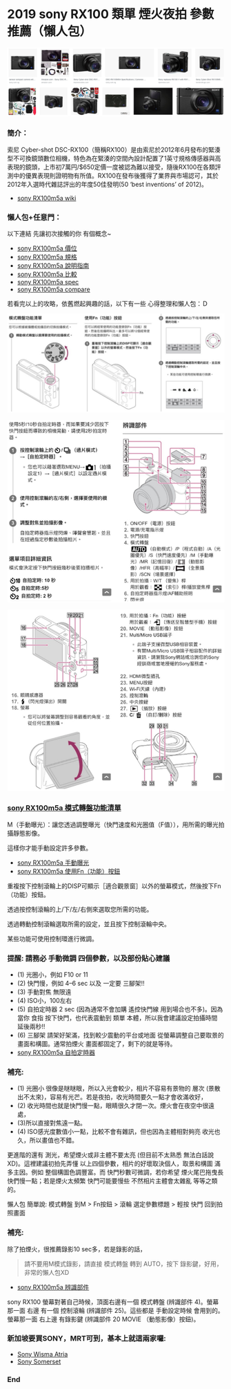 # 2019 sony RX100 類單 煙火夜拍 參數推薦（懶人包）

![f1](https://github.com/HCH1/blog/blob/master/fig/rx1.png)

### 簡介：
索尼 Cyber-shot DSC-RX100（簡稱RX100）是由索尼於2012年6月發布的緊湊型不可換鏡頭數位相機，特色為在緊湊的空間內設計配置了1英寸規格傳感器與高表現的鏡頭，上市初7萬円/$650定價一度被認為難以接受，隨後RX100在各類評測中的優異表現則證明物有所值。RX100在發布後獲得了業界與市場認可，其於2012年入選時代雜誌評出的年度50佳發明(50 ‘best inventions’ of 2012)。
- [sony RX100m5a wiki](https://www.google.com.tw/search?source=hp&ei=JzIkXMrUB42y9QOcxZ6YAg&q=sony+RX100m5a+wiki)

### 懶人包+任意門：
以下連結 先讓初次接觸的你 有個概念~
- [sony RX100m5a 價位](https://www.google.com.tw/search?source=hp&ei=JzIkXMrUB42y9QOcxZ6YAg&q=sony+RX100m5a+價位)
- [sony RX100m5a 規格](https://www.google.com.tw/search?source=hp&ei=JzIkXMrUB42y9QOcxZ6YAg&q=sony+RX100m5a+規格)
- [sony RX100m5a 說明指南](https://www.google.com.tw/search?source=hp&ei=JzIkXMrUB42y9QOcxZ6YAg&q=sony+RX100m5a+說明指南)
- [sony RX100m5a 比較](https://www.google.com.tw/search?source=hp&ei=JzIkXMrUB42y9QOcxZ6YAg&q=sony+RX100m5a+比較)
- [sony RX100m5a spec](https://www.google.com.tw/search?source=hp&ei=JzIkXMrUB42y9QOcxZ6YAg&q=sony+RX100m5a+spec)
- [sony RX100m5a compare](https://www.google.com.tw/search?source=hp&ei=JzIkXMrUB42y9QOcxZ6YAg&q=sony+RX100m5a+compare)

若看完以上的攻略，依舊燃起興趣的話，以下有一些 心得整理和懶人包：Ｄ

![f2](https://github.com/HCH1/blog/blob/master/fig/rx2.png)

![f3](https://github.com/HCH1/blog/blob/master/fig/rx3.png)

![f4](https://github.com/HCH1/blog/blob/master/fig/rx4.png)

### [sony RX100m5a 模式轉盤功能清單](https://www.google.com.tw/search?source=hp&ei=JzIkXMrUB42y9QOcxZ6YAg&q=sony+RX100m5a+模式轉盤功能清單)

M（手動曝光）：讓您透過調整曝光（快門速度和光圈值（F值）），用所需的曝光拍攝靜態影像。

這樣你才能手動設定許多參數。
- [sony RX100m5a 手動曝光](https://www.google.com.tw/search?source=hp&ei=JzIkXMrUB42y9QOcxZ6YAg&q=sony+RX100m5a+手動曝光)
- [sony RX100m5a 使用Fn（功能）按鈕](https://www.google.com.tw/search?source=hp&ei=JzIkXMrUB42y9QOcxZ6YAg&q=sony+RX100m5a+使用Fn（功能）按鈕)

重複按下控制滾輪上的DISP可顯示［適合觀景窗］以外的螢幕模式，然後按下Fn（功能）按鈕。

透過按控制滾輪的上/下/左/右側來選取您所需的功能。

透過轉動控制滾輪選取所需的設定，並且按下控制滾輪中央。

某些功能可使用控制環進行微調。

### 提醒: 請務必 手動微調 四個參數，以及部份貼心建議
- (1) 光圈小，例如 F10 or 11
- (2) 快門慢，例如 4–6 sec 以及 一定要 三腳架!!
- (3) 手動對焦 無限遠
- (4) ISO小，100左右
- (5) 自拍定時器 2 sec (因為通常不會加購 遙控快門線 用到場合也不多)。因為當你 食指 按下快門，也代表震動到 類單 本體，所以我會建議設定拍攝時間 延後兩秒!! 
- (6) 三腳架 請架好架滿，找到較少震動的平台或地面 從螢幕調整自己要取景的畫面和構圖。通常拍煙火 畫面都固定了，剩下的就是等待。
- [sony RX100m5a 自拍定時器](https://www.google.com.tw/search?source=hp&ei=JzIkXMrUB42y9QOcxZ6YAg&q=sony+RX100m5a+自拍定時器)

### 補充:
- (1) 光圈小 很像是瞇瞇眼，所以入光會較少，相片不容易有景物的 層次 (景散出不太來)，容易有光芒。若是夜拍，收光時間要久一點才會收滿收好，
- (2) 收光時間也就是快門慢一點，眼睛很久才閉一次。煙火會在夜空中很遠處，
- (3)所以直接對焦遠一點。
- (4) ISO感光度數值小一點，比較不會有雜訊，但也因為主體相對夠亮 收光也久，所以畫值也不錯。

更進階的還有 測光，希望煙火或非主體不要太亮 (但目前不太熟悉 無法白話說XD)。這裡建議初拍先弄懂 以上四個參數，相片的好壞取決個人，取景和構圖 滿多主因。例如 整個構圖色調豐富。而 快門秒數可微調，若你希望 煙火尾巴拖曳長 快們慢一點；若是煙火太頻繁 快門可能要慢些 不然相片主體會太雜亂 等等之類的。

懶人包 簡單說: 模式轉盤 到M > Fn按鈕 > 滾輪 選定參數標題 > 輕按 快門 回到拍照畫面

### 補充:
除了拍煙火，很推薦錄影10 sec多，若是錄影的話，
> 請不要用M模式錄影，請直接 模式轉盤 轉到 AUTO，按下 錄影鍵，好用，非常的懶人包XD
- [sony RX100m5a 辨識部件](https://www.google.com.tw/search?source=hp&ei=JzIkXMrUB42y9QOcxZ6YAg&q=sony+RX100m5a+辨識部件)

sony RX100 螢幕對著自己時候，頂面右邊有一個 模式轉盤 (辨識部件 4)。螢幕那一面 右邊 有一個 控制滾輪 (辨識部件 25)。這些都是 手動設定時候 會用到的。螢幕那一面 右上邊 有錄影鍵 (辨識部件 20 MOVIE （動態影像）按鈕)。

### 新加坡要買SONY，MRT可到，基本上就這兩家囉:
- [Sony Wisma Atria](https://www.google.com.tw/search?source=hp&ei=JzIkXMrUB42y9QOcxZ6YAg&q=Sony+Wisma+Atria)
- [Sony Somerset](https://www.google.com.tw/search?source=hp&ei=JzIkXMrUB42y9QOcxZ6YAg&q=Sony+Somerset)

### End
